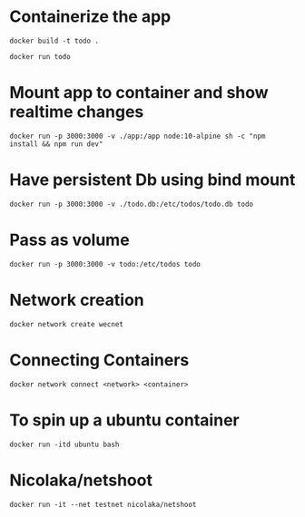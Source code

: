 # Containerize the app

`docker build -t todo .`

`docker run todo`

# Mount app to container and show realtime changes

`docker run -p 3000:3000 -v ./app:/app node:10-alpine sh -c "npm install && npm run dev"`

# Have persistent Db using bind mount

`docker run -p 3000:3000 -v ./todo.db:/etc/todos/todo.db todo`

# Pass as volume

`docker run -p 3000:3000 -v todo:/etc/todos todo`


# Network creation
`docker network create wecnet`

# Connecting Containers
`docker network connect <network> <container>`

# To spin up a ubuntu container
`docker run -itd ubuntu bash`

# Nicolaka/netshoot
`docker run -it --net testnet nicolaka/netshoot`